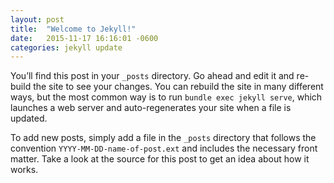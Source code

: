 ```yaml
---
layout: post
title:  "Welcome to Jekyll!"
date:   2015-11-17 16:16:01 -0600
categories: jekyll update
---
```


You’ll find this post in your `_posts` directory. 
Go ahead and edit it and re-build the site to see your changes. You can rebuild the site in many different ways, 
but the most common way is to run `bundle exec jekyll serve`, which launches a web server and auto-regenerates your site when a file is
updated.

To add new posts, simply add a file in the `_posts` directory that follows the convention 
`YYYY-MM-DD-name-of-post.ext` and includes the necessary front matter. 
Take a look at the source for this post to get an idea about how it works.
